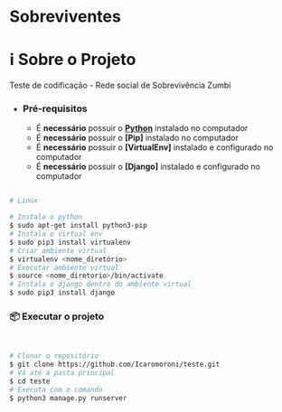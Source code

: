 # Sobreviventes

<h1 name="sobre">ℹ Sobre o Projeto</h1>
Teste de codificação - Rede social de Sobrevivência Zumbi

- ### **Pré-requisitos**

  - É **necessário** possuir o **[Python](https://www.python.org/downloads/)** instalado no computador
  - É **necessário** possuir o **[Pip]** instalado no computador
  - É **necessário** possuir o **[VirtualEnv]** instalado e configurado no computador
  - É **necessário** possuir o **[Django]** instalado e configurado no computador

```bash

# Linux

# Instala o python
$ sudo apt-get install python3-pip
# Instala o virtual env
$ sudo pip3 install virtualenv
# Criar ambiente virtual
$ virtualenv <nome_diretório>
# Executar ambiente virtual
$ source <nome_diretorio>/bin/activate
# Instala o django dentro do ambiente virtual
$ sudo pip3 install django

```

<h3 name='api'>📦 Executar o projeto</h3><br>

```bash
# Clonar o repositório
$ git clone https://github.com/Icaromoroni/teste.git
# Vá até a pasta principal
$ cd teste
# Executa com o comando
$ python3 manage.py runserver
```